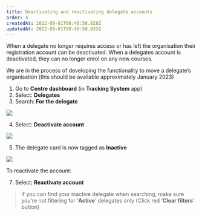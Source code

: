 ```yaml
---
title: Deactivating and reactivating delegate accounts
order: 4
createdAt: 2022-09-01T08:46:58.828Z
updatedAt: 2022-09-01T08:46:58.833Z
---
```

When a delegate no longer requires access or has left the organisation their registration account can be deactivated. When a delegates account is deactivated, they can no longer enrol on any new courses. ​

We are in the process of developing the functionality to move a delegate’s organisation (this should be available approximately January 2023)​

1. Go to **Centre dashboard** (in **Tracking System** app) ​
2. Select: **Delegates**​
3. Search: **For the delegate​**

![](/img/cm-6-13-Deactivating.jpg)

4. Select: **Deactivate account​**

![](/img/cm-6-14-Deactivating.jpg)

5. The delegate card is now tagged as **Inactive**​

![](/img/cm-6-15-Deactivating.jpg)

To reactivate the account:​

7. Select: **Reactivate account​**

> If you can find your inactive delegate when searching, make sure you’re not filtering for ‘**Active**’ delegates only (Click red ‘**Clear filters**’ button)  ​